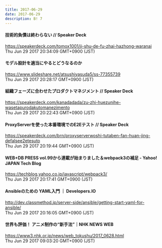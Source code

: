 ```yaml
---
title: 2017-06-29
date: 2017-06-29
description: B! 7
---
```


#### 技術的負債は終わらない // Speaker Deck
https://speakerdeck.com/tomox1001/ji-shu-de-fu-zhai-hazhong-waranai<br>
Thu Jun 29 2017 20:34:09 GMT+0900 (JST)<br>


#### モデル設計を適当にやるとどうなるのか
https://www.slideshare.net/atsushiyasuda5/ss-77355739<br>
Thu Jun 29 2017 20:28:17 GMT+0900 (JST)<br>


#### 組織フェーズに合わせたプロダクトマネジメント // Speaker Deck
https://speakerdeck.com/kanadadada/zu-zhi-huezunihe-wasetapurodakutomanezimento<br>
Thu Jun 29 2017 20:22:43 GMT+0900 (JST)<br>


#### ProxyServerを使った本番環境でのE2Eテスト // Speaker Deck
https://speakerdeck.com/brn/proxyserverwoshi-tutaben-fan-huan-jing-defalsee2etesuto<br>
Thu Jun 29 2017 20:19:44 GMT+0900 (JST)<br>


#### WEB+DB PRESS vol.99から連載が始まりました＆webpack3の補足 - Yahoo! JAPAN Tech Blog
https://techblog.yahoo.co.jp/javascript/webpack3/<br>
Thu Jun 29 2017 20:17:41 GMT+0900 (JST)<br>


#### Ansibleのための YAML入門 ｜ Developers.IO
http://dev.classmethod.jp/server-side/ansible/getting-start-yaml-for-ansible/<br>
Thu Jun 29 2017 20:16:05 GMT+0900 (JST)<br>


#### 世界も評価！ アニメ制作の“新手法”｜NHK NEWS WEB
https://www3.nhk.or.jp/news/web_tokushu/2017_0628.html<br>
Thu Jun 29 2017 09:03:20 GMT+0900 (JST)<br>



